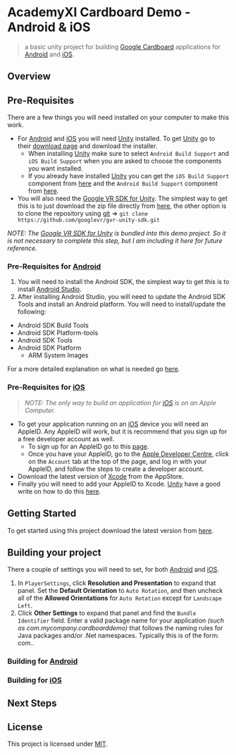# AcademyXI Cardboard Demo - Android & iOS
> a basic unity project for building [Google Cardboard] applications for [Android] and [iOS].

## Overview
<!-- TODO: Write up overview of the project and what it contains. -->

## Pre-Requisites
There are a few things you will need installed on your computer to make this work.
* For [Android] and [iOS] you will need [Unity] installed. To get [Unity] go to their [download page][Unity Personal Download] and download the installer.
	* When installing [Unity] make sure to select `Android Build Support` and `iOS Build Support` when you are asked to choose the components you want installed.
	* If you already have installed [Unity] you can get the `iOS Build Support` component from [here](http://download.unity3d.com/download_unity/649f48bbbf0f/MacEditorTargetInstaller/UnitySetup-iOS-Support-for-Editor-5.4.1f1.pkg) and the `Android Build Support` component from [here](http://download.unity3d.com/download_unity/649f48bbbf0f/MacEditorTargetInstaller/UnitySetup-Android-Support-for-Editor-5.4.1f1.pkg).
* You will also need the [Google VR SDK for Unity]. The simplest way to get this is to just download the zip file directly from [here](https://github.com/googlevr/gvr-unity-sdk/archive/master.zip), the other option is to clone the repository using [git] => `git clone https://github.com/googlevr/gvr-unity-sdk.git`

_NOTE: The [Google VR SDK for Unity] is bundled into this demo project. So it is not necessary to complete this step, but I am including it here for future reference._

### Pre-Requisites for [Android]
1. You will need to install the Android SDK, the simplest way to get this is to install [Android Studio].
2. After installing Android Studio, you will need to update the Android SDK Tools and install an Android platform. You will need to install/update the following:
  * Android SDK Build Tools
  * Android SDK Platform-tools
  * Android SDK Tools
  * Android SDK Platform
    * ARM System Images

  For a more detailed explanation on what is needed go [here](https://developer.android.com/studio/intro/update.html#sdk-manager).

### Pre-Requisites for [iOS]
> _NOTE: The only way to build an application for [iOS] is on an Apple Computer._

* To get your application running on an [iOS] device you will need an AppleID. Any AppleID will work, but it is recommend that you sign up for a free developer account as well.
	* To sign up for an AppleID go to this [page](https://appleid.apple.com/account#!&page=create).
	* Once you have your AppleID, go to the [Apple Developer Centre], click on the `Account` tab at the top of the page, and log in with your AppleID, and follow the steps to create a developer account.
* Download the latest version of [Xcode] from the AppStore.
* Finally you will need to add your AppleID to Xcode. [Unity] have a good write on how to do this [here](https://docs.unity3d.com/Manual/iphone-accountsetup.html).

## Getting Started
To get started using this project download the latest version from [here][Project Latest]. 

<!-- TODO: Write up the basic getting started guide for this project. -->

## Building your project
There a couple of settings you will need to set, for both [Android] and [iOS].
1. In `PlayerSettings`, click **Resolution and Presentation** to expand that panel. Set the **Default Orientation** to `Auto Rotation`, and then uncheck all of the **Allowed Orientations** for `Auto Rotation` except for `Landscape Left`.
2. Click **Other Settings** to expand that panel and find the `Bundle Identifier` field. Enter a valid package name for your application _(such as com.mycompany.cardboarddemo)_ that follows the naming rules for Java packages and/or .Net namespaces. Typically this is of the form: com.<yourcompany>.<appname>

### Building for [Android]
<!-- TODO: write up steps on how to build a project for Android. -->

### Building for [iOS]
<!-- TODO: write up steps on how to build a project for iOS. -->

## Next Steps
<!-- TODO: write up next steps section, with links to some good resources etc. -->

## License
This project is licensed under [MIT](LICENSE).

[Android]: https://www.android.com/ "Android"
[iOS]: http://www.apple.com/ios/ "iOS"

[Google Cardboard]: https://vr.google.com/cardboard/ "Google Cardboard"
[Google VR SDK for Unity]: https://developers.google.com/vr/unity/download "Google VR SDK for Unity"

[Android Studio]: https://developer.android.com/studio/index.html#mac-bundle "Android Studio for macOS"
[Xcode]: https://itunes.apple.com/au/app/xcode/id497799835?mt=12 "Xcode"

[Apple Developer Centre]: https://developer.apple.com/ "Apple Developer Centre"

[Unity]: https://unity3d.com/ "Unity"
[Unity Personal Download]: https://store.unity.com/download?ref=personal "Download Unity Personal"

[git]: https://git-scm.com/ "git"

[Project Latest]: https://github.com/benhinchley/AcademyXI_CardboardDemo_Android/archive/master.zip
